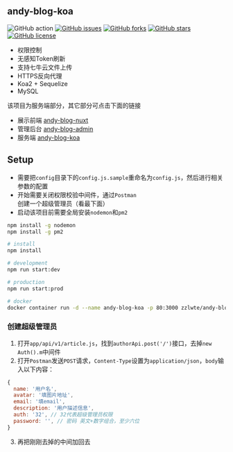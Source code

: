 ## andy-blog-koa

![GitHub action](https://github.com/zzlw/andy-blog-koa/workflows/docker%20image%20build%20and%20push/badge.svg)
[![GitHub issues](http://img.shields.io/github/issues/zzlw/andy-blog-koa.svg)](http://github.com/zzlw/andy-blog-koa/issues)
[![GitHub forks](http://img.shields.io/github/forks/zzlw/andy-blog-koa.svg)](http://github.com/zzlw/andy-blog-koa/network)
[![GitHub stars](http://img.shields.io/github/stars/zzlw/andy-blog-koa.svg)](http://github.com/zzlw/andy-blog-koa/stargazers)
[![GitHub license](https://github.com/zzlw/andy-blog-koa/blob/master/LICENSE)](http://github.com/zzlw/andy-blog-koa/blob/master/LICENSE)

- 权限控制
- 无感知Token刷新
- 支持七牛云文件上传
- HTTPS反向代理
- Koa2 + Sequelize
- MySQL

该项目为服务端部分，其它部分可点击下面的链接

- 展示前端 [andy-blog-nuxt](https://github.com/zzlw/andy-blog-nuxt)
- 管理后台 [andy-blog-admin](https://github.com/zzlw/andy-blog-admin)
- 服务端 [andy-blog-koa](https://github.com/zzlw/andy-blog-koa)


## Setup

- 需要把`config`目录下的`config.js.sample`重命名为`config.js`，然后进行相关参数的配置
- 开始需要关闭权限校验中间件，通过`Postman`创建一个超级管理员（看最下面）
- 启动该项目前需要全局安装`nodemon`和`pm2`

```bash
npm install -g nodemon
npm install -g pm2
```

```bash
# install
npm install

# development
npm run start:dev

# production 
npm run start:prod

# docker
docker container run -d --name andy-blog-koa -p 80:3000 zzlwte/andy-blog-koa
```

### 创建超级管理员

1. 打开`app/api/v1/article.js`，找到`authorApi.post('/')`接口，去掉`new Auth().m`中间件
2. 打开`Postman`发送`POST`请求，`Content-Type`设置为`application/json`，`body`输入以下内容：

```javascript
{
  name: '用户名',
  avatar: '填图片地址',
  email: '填email',
  description: '用户描述信息',
  auth: '32', // 32代表超级管理员权限
  password: '', // 密码 英文+数字组合，至少六位
}
```

3. 再把刚刚去掉的中间加回去
